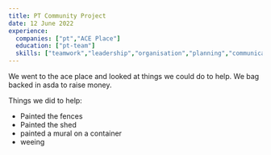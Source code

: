 ```yaml
---
title: PT Community Project
date: 12 June 2022
experience:
  companies: ["pt","ACE Place"]
  education: ["pt-team"]
  skills: ["teamwork","leadership","organisation","planning","communication","painting"]
---
```


We went to the ace place and looked at things we could do to help.
We bag backed in asda to raise money.

Things we did to help:
* Painted the fences
* Painted the shed
* painted a mural on a container
* weeing